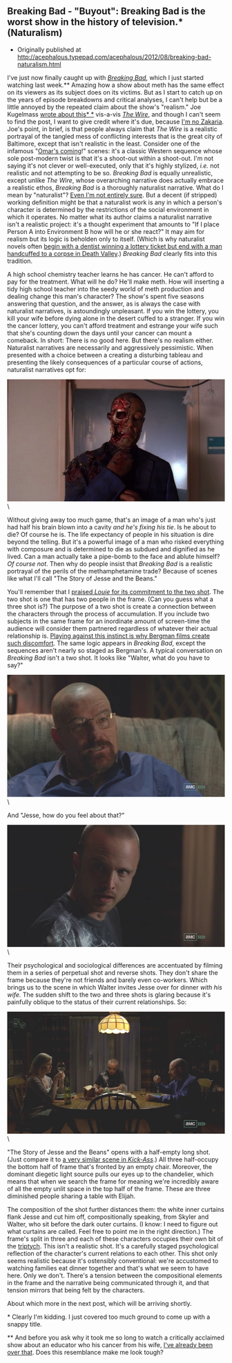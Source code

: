 ## Breaking Bad - "Buyout": Breaking Bad is the worst show in the history of television.\* (Naturalism)

 * Originally published at http://acephalous.typepad.com/acephalous/2012/08/breaking-bad-naturalism.html

I've just now finally caught up with [*Breaking Bad*](http://www.amazon.com/exec/obidos/ASIN/B0060MYKYY/diesekoschmar-20), which I just started watching last week.\*\* Amazing how a show about meth has the same effect on its viewers as its subject does on its victims. But as I start to catch up on the years of episode breakdowns and critical analyses, I can't help but be a little annoyed by the repeated claim about the show's "realism." Joe Kugelmass [wrote about this* *](http://kugelmass.wordpress.com/?s=the+wire#) vis-a-vis [*The Wire*](http://www.amazon.com/exec/obidos/ASIN/B005NFJAWG/diesekoschmar-20), and though I can't seem to find the post, I want to give credit where it's due, because [I'm no Zakaria](http://www.lawyersgunsmoneyblog.com/2012/08/would-someone-teach-these-people-how-to-plagiarize). Joe's point, in brief, is that people always claim that *The Wire* is a realistic portrayal of the tangled mess of conflicting interests that is the great city of Baltimore, except that isn't realistic in the least. Consider one of the infamous "[Omar's coming](http://www.youtube.com/watch?v=ueDjiAm5rzE)!" scenes: it's a classic Western sequence whose sole post-modern twist is that it's a shoot-out within a shoot-out. I'm not saying it's not clever or well-executed, only that it's highly stylized, *i.e.* not realistic and not attempting to be so.
*Breaking Bad* is equally unrealistic, except unlike *The Wire*, whose overarching narrative does actually embrace a realistic ethos, *Breaking Bad* is a thoroughly naturalist narrative. What do I mean by "naturalist"? [Even I'm not entirely sure](http://acephalous.typepad.com/acephalous/2007/12/what-is-the-reg.html). But a decent (if stripped) working definition might be that a naturalist work is any in which a person's character is determined by the restrictions of the social environment in which it operates. No matter what its author claims a naturalist narrative isn't a realistic project: it's a thought experiment that amounts to "If I place Person A into Environment B how will he or she react?" It may aim for realism but its logic is beholden only to itself. (Which is why naturalist novels often [begin with a dentist winning a lottery ticket but end with a man handcuffed to a corpse in Death Valley](http://www.amazon.com/exec/obidos/ASIN/0393970132/diesekoschmar-20).) *Breaking Bad* clearly fits into this tradition.

A high school chemistry teacher learns he has cancer. He can't afford to pay for the treatment. What will he do? He'll make meth. How will inserting a tidy high school teacher into the seedy world of meth production and dealing change this man's character? The show's spent five seasons answering that question, and the answer, as is always the case with naturalist narratives, is astoundingly unpleasant. If you win the lottery, you kill your wife before dying alone in the desert cuffed to a stranger. If you win the cancer lottery, you can't afford treatment and estrange your wife such that she's counting down the days until your cancer can mount a comeback. In short:
There is no good here. But there's no realism either. Naturalist narratives are necessarily and aggressively pessimistic. When presented with a choice between a creating a disturbing tableau and presenting the likely consequences of a particular course of actions, naturalist narratives opt for:

![6a00d8341c2df453ef0177443f019e970d](images/tv/breaking-bad-buyout-1/6a00d8341c2df453ef0177443f019e970d.jpg)\ 

Without giving away too much game, that's an image of a man who's just had half his brain blown into a cavity *and he's fixing his tie*. Is he about to die? Of course he is. The life expectancy of people in his situation is dire beyond the telling. But it's a powerful image of a man who risked everything with composure and is determined to die as subdued and dignified as he lived. Can a man actually take a pipe-bomb to the face and ablute himself? *Of course not*. Then why do people insist that *Breaking Bad* is a realistic portrayal of the perils of the methamphetamine trade? Because of scenes like what I'll call "The Story of Jesse and the Beans."

You'll remember that I [praised *Louie* for its commitment to the two shot](http://www.lawyersgunsmoneyblog.com/2012/07/walking-and-talking-with-louie-and-liz). The two shot is one that has two people in the frame. (Can you guess what a three shot is?) The purpose of a two shot is create a connection between the characters through the process of accumulation. If you include two subjects in the same frame for an inordinate amount of screen-time the audience will consider them partnered regardless of whatever their actual relationship is. [Playing against this instinct is why Bergman films create such discomfort](acephalous.typepad.com/acephalous/2012/02/doctor-who-vincent-and-the-doctor.html).  The same logic appears in *Breaking Bad*, except the sequences aren't nearly so staged as Bergman's. A typical conversation on *Breaking Bad* isn't a two shot. It looks like "Walter, what do you have to say?"

![6a00d8341c2df453ef017c31617a04970b](images/tv/breaking-bad-buyout-1/6a00d8341c2df453ef017c31617a04970b.png)\ 

And "Jesse, how do you feel about that?"

![6a00d8341c2df453ef0177443f1132970d](images/tv/breaking-bad-buyout-1/6a00d8341c2df453ef0177443f1132970d.png)\ 

Their psychological and sociological differences are accentuated by filming them in a series of perpetual shot and reverse shots. They don't share the frame because they're not friends and barely even co-workers. Which brings us to the scene in which Walter invites Jesse over for dinner *with his wife.* The sudden shift to the two and three shots is glaring because it's painfully oblique to the status of their current relationships. So:

![6a00d8341c2df453ef017c31617d15970b](images/tv/breaking-bad-buyout-1/6a00d8341c2df453ef017c31617d15970b.png)\ 

"The Story of Jesse and the Beans" opens with a half-empty long shot. (Just compare it to [a very similar scene in *Kick-Ass*](http://acephalous.typepad.com/acephalous/2010/11/kick-ass-millar-.html).) All three half-occupy the bottom half of frame that's fronted by an empty chair. Moreover, the dominant diegetic light source pulls our eyes up to the chandelier, which means that when we search the frame for meaning we're incredibly aware of all the empty unlit space in the top half of the frame. These are three diminished people sharing a table with Elijah.

The composition of the shot further distances them: the white inner curtains flank Jesse and cut him off, compositionally speaking, from Skyler and Walter, who sit before the dark outer curtains. (I know: I need to figure out what curtains are called. Feel free to point me in the right direction.) The frame's split in three and each of these characters occupies their own bit of the [triptych](http://en.wikipedia.org/wiki/Triptych). This isn't a realistic shot. It's a carefully staged psychological reflection of the character's current relations to each other. This shot only seems realistic because it's ostensibly conventional: we're accustomed to watching families eat dinner together and that's what we seem to have here. Only we don't. There's a tension between the compositional elements in the frame and the narrative being communicated through it, and that tension mirrors that being felt by the characters.

About which more in the next post, which will be arriving shortly.

\* Clearly I'm kidding. I just covered too much ground to come up with a snappy title.

\*\* And before you ask why it took me so long to watch a critically acclaimed show about an educator who his cancer from his wife, [I've already been over that](http://acephalous.typepad.com/acephalous/2007/12/how-sek-hid-can.html). Does this resemblance make me look tough?
